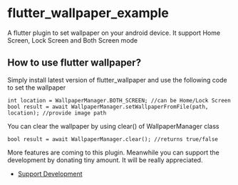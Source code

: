 # flutter_wallpaper_example

A flutter plugin to set wallpaper on your android device. It support Home Screen, Lock Screen and Both Screen mode

## How to use flutter wallpaper?

Simply install latest version of flutter_wallpaper and use the following code to set the wallpaper

```
int location = WallpaperManager.BOTH_SCREEN; //can be Home/Lock Screen
bool result = await WallpaperManager.setWallpaperFromFile(path, location); //provide image path

```

You can clear the wallpaper by using clear() of WallpaperManager class

```
bool result = await WallpaperManager.clear(); //returns true/false

```
More features are coming to this plugin. Meanwhile you can support the development by donating tiny amount. It will be really appreciated.

- [Support Development](https://paypal.me/prasadkirpekar)
